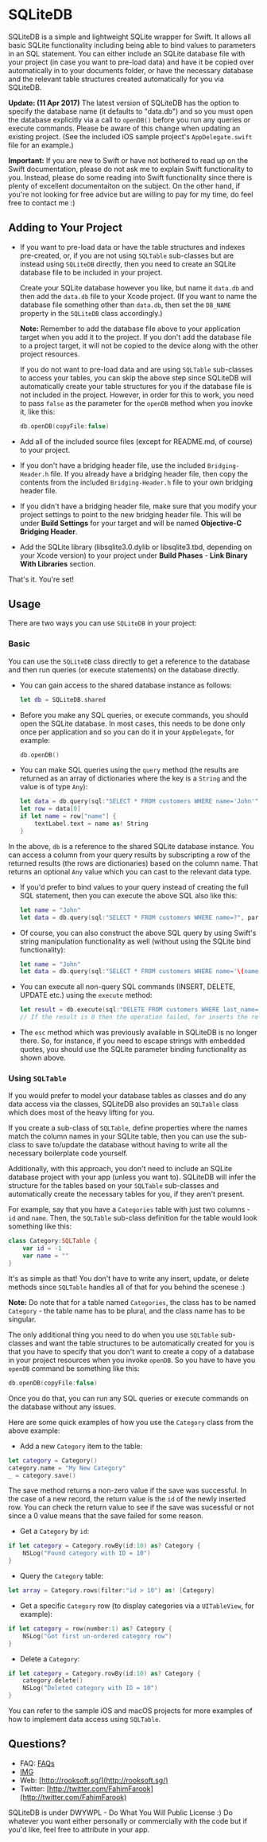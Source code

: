 # SQLiteDB

SQLiteDB is a simple and lightweight SQLite wrapper for Swift. It allows all basic SQLite functionality including being able to bind values to parameters in an SQL statement. You can either include an SQLite database file with your project (in case you want to pre-load data) and have it be copied over automatically in to your documents folder, or have the necessary database and the relevant table structures created automatically for you via SQLiteDB.

**Update: (11 Apr 2017)** The latest version of SQLiteDB has the option to specify the database name (it defaults to "data.db") and so you must open the database explicitly via a call to `openDB()` before you run any queries or execute commands. Please be aware of this change when updating an existing project. (See the included iOS sample project's `AppDelegate.swift` file for an example.)

**Important:** If you are new to Swift or have not bothered to read up on the Swift documentation, please do not ask me to explain Swift functionality to you. Instead, please do some reading into Swift functionality since there is plenty of excellent documentaiton on the subject. On the other hand, if you're not looking for free advice but are willing to pay for my time, do feel free to contact me :)

## Adding to Your Project

* If you want to pre-load data or have the table structures and indexes pre-created, or, if you are not using `SQLTable` sub-classes but are instead using `SQLiteDB` directly, then you need to create an SQLite database file to be included in your project.

  Create your SQLite database however you like, but name it `data.db` and then add the `data.db` file to your Xcode project. (If you want to name the database file something other than `data.db`, then set the `DB_NAME` property in the `SQLiteDB` class accordingly.)

    **Note:** Remember to add the database file above to your application target when you add it to the project. If you don't add the database file to a project target, it will not be copied to the device along with the other project resources.
    
  If you do not want to pre-load data and are using `SQLTable` sub-classes to access your tables, you can skip the above step since SQLiteDB will automatically create your table structures for you if the database file is not included in the project. However, in order for this to work, you need to pass `false` as the parameter for the `openDB` method when you inovke it, like this:
	
  	```swift
  	db.openDB(copyFile:false)
  	```
	
* Add all of the included source files (except for README.md, of course) to your project.

* If you don't have a bridging header file, use the included `Bridging-Header.h` file. If you already have a bridging header file, then copy the contents from the included `Bridging-Header.h` file to your own bridging header file.

* If you didn't have a bridging header file, make sure that you modify your project settings to point to the new bridging header file. This will be under  **Build Settings** for your target and will be named **Objective-C Bridging Header**.

* Add the SQLite library (libsqlite3.0.dylib or libsqlite3.tbd, depending on your Xcode version) to your project under **Build Phases** - **Link Binary With Libraries** section.

That's it. You're set!

## Usage

There are two ways you can use `SQLiteDB` in your project:

### Basic

You can use the `SQLiteDB` class directly to get a reference to the database and then run queries (or execute statements) on the database directly.

* You can gain access to the shared database instance as follows:

  	```swift
  	let db = SQLiteDB.shared
  	```

* Before you make any SQL queries, or execute commands, you should open the SQLite database. In most cases, this needs to be done only once per application and so you can do it in your `AppDelegate`, for example:
	
  	```swift
  	db.openDB()
  	```
 
* You can make SQL queries using the `query` method (the results are returned as an array of dictionaries where the key is a `String` and the value is of type `Any`):

  	```swift
  	let data = db.query(sql:"SELECT * FROM customers WHERE name='John'")
  	let row = data[0]
  	if let name = row["name"] {
  		textLabel.text = name as! String
  	}
  	```
In the above, `db` is a reference to the shared SQLite database instance. You can access a column from your query results by subscripting a row of the returned results (the rows are dictionaries) based on the column name. That returns an optional `Any` value which you can cast to the relevant data type.

* If you'd prefer to bind values to your query instead of creating the full SQL statement, then you can execute the above SQL also like this:

  	```swift
  	let name = "John"
  	let data = db.query(sql:"SELECT * FROM customers WHERE name=?", parameters:[name])
  	```

* Of course, you can also construct the above SQL query by using Swift's string manipulation functionality as well (without using the SQLite bind functionality):

  	```swift
  	let name = "John"
  	let data = db.query(sql:"SELECT * FROM customers WHERE name='\(name)'")
  	```

* You can execute all non-query SQL commands (INSERT, DELETE, UPDATE etc.) using the `execute` method:

  	```swift
  	let result = db.execute(sql:"DELETE FROM customers WHERE last_name='Smith'")
  	// If the result is 0 then the operation failed, for inserts the result gives the newly inserted record ID
  	```

* The `esc` method which was previously available in SQLiteDB is no longer there. So, for instance, if you need to escape strings with embedded quotes, you should use the SQLite parameter binding functionality as shown above.

### Using `SQLTable`

If you would prefer to model your database tables as classes and do any data access via the classes, SQLiteDB also provides an `SQLTable` class which does most of the heavy lifting for you. 

If you create a sub-class of `SQLTable`, define properties where the names match the column names in your SQLite table, then you can use the sub-class to save to/update the database without having to write all the necessary boilerplate code yourself.

Additionally, with this approach, you don't need to include an SQLite database project with your app (unless you want to). SQLiteDB will infer the structure for the tables based on your `SQLTable` sub-classes and automatically create the necessary tables for you, if they aren't present.

For example, say that you have a `Categories` table with just two columns - `id` and `name`. Then, the `SQLTable` sub-class definition for the table would look something like this:

```swift
class Category:SQLTable {
	var id = -1
	var name = ""
}
```

It's as simple as that! You don't have to write any insert, update, or delete methods since `SQLTable` handles all of that for you behind the scenese :)

**Note:** Do note that for a table named `Categories`, the class has to be named `Category` - the table name has to be plural, and the class name has to be singular.

The only additional thing you need to do when you use `SQLTable` sub-classes and want the table structures to be automatically created for you is that you have to specify that you don't want to create a copy of a database in your project resources when you invoke `openDB`. So you have to have you `openDB` command be something like this:

```swift
db.openDB(copyFile:false)
```
	
Once you do that, you can run any SQL queries or execute commands on the database without any issues. 

Here are some quick examples of how you use the `Category` class from the above example:

* Add a new `Category` item to the table:

```swift
let category = Category()
category.name = "My New Category"
_ = category.save()
```

The save method returns a non-zero value if the save was successful. In the case of a new record, the return value is the `id` of the newly inserted row. You can check the return value to see if the save was sucessful or not since a 0 value means that the save failed for some reason.

* Get a `Category` by `id`:

```swift
if let category = Category.rowBy(id:10) as? Category {
	NSLog("Found category with ID = 10")
}
```

* Query the `Category` table:

```swift
let array = Category.rows(filter:"id > 10") as! [Category]
```

* Get a specific `Category` row (to display categories via a `UITableView`, for example):

```swift
if let category = row(number:1) as? Category {
	NSLog("Got first un-ordered category row")
}
```

* Delete a `Category`:

```swift
if let category = Category.rowBy(id:10) as? Category {
	category.delete()
	NSLog("Deleted category with ID = 10")
}
```

You can refer to the sample iOS and macOS projects for more examples of how to implement data access using `SQLTable`.

## Questions?

* FAQ: [FAQs](https://github.com/FahimF/SQLiteDB/wiki/FAQs)
* [IMG](https://www.codementor.io/fahimfarook?utm_source=github&utm_medium=button&utm_term=fahimfarook&utm_campaign=github)
* Web: [http://rooksoft.sg/](http://rooksoft.sg/)
* Twitter: [http://twitter.com/FahimFarook](http://twitter.com/FahimFarook)

SQLiteDB is under DWYWPL - Do What You Will Public License :) Do whatever you want either personally or commercially with the code but if you'd like, feel free to attribute in your app.